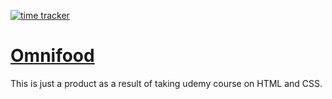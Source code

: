 [![time tracker](https://wakatime.com/badge/github/ZobairQ/omnifood.svg)](https://wakatime.com/badge/github/ZobairQ/omnifood)
# [Omnifood](https://zobairq.github.io/omnifood/)

This is just a product as a result of taking udemy course on HTML and CSS.
